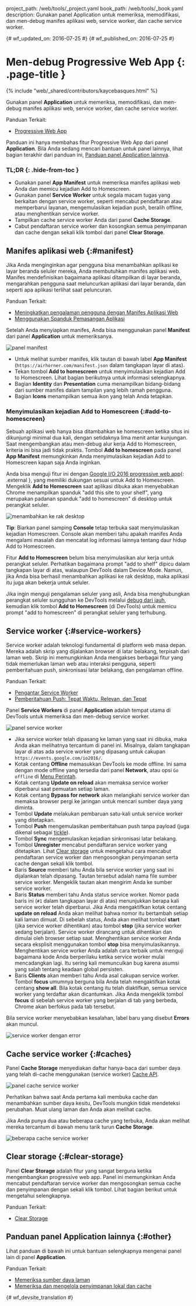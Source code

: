 project_path: /web/tools/_project.yaml
book_path: /web/tools/_book.yaml
description: Gunakan panel Application untuk memeriksa, memodifikasi, dan men-debug manifes aplikasi web, service worker, dan cache service worker.

{# wf_updated_on: 2016-07-25 #}
{# wf_published_on: 2016-07-25 #}

# Men-debug Progressive Web App {: .page-title }

{% include "web/_shared/contributors/kaycebasques.html" %}

Gunakan panel <strong>Application</strong> untuk memeriksa, memodifikasi,
dan men-debug manifes aplikasi web, service worker, dan cache service worker.

Panduan Terkait: 

* [Progressive Web App](/web/progressive-web-apps)

Panduan ini hanya membahas fitur Progressive Web App dari panel
**Application**. Bila Anda sedang mencari bantuan untuk panel lainnya, lihat
bagian terakhir dari panduan ini, [Panduan
panel Application lainnya](#other).


### TL;DR {: .hide-from-toc }
- Gunakan panel <strong>App Manifest</strong> untuk memeriksa manifes aplikasi web Anda dan memicu kejadian Add to Homescreen.
- Gunakan panel <strong>Service Worker</strong> untuk segala macam tugas yang berkaitan dengan service worker, seperti mencabut pendaftaran atau memperbarui layanan, mengemulasikan kejadian push, beralih offline, atau menghentikan service worker.
- Tampilkan cache service worker Anda dari panel <strong>Cache Storage</strong>.
- Cabut pendaftaran service worker dan kosongkan semua penyimpanan dan cache dengan sekali klik tombol dari panel <strong>Clear Storage</strong>.


## Manifes aplikasi web {:#manifest}

Jika Anda menginginkan agar pengguna bisa menambahkan aplikasi ke layar beranda seluler mereka,
Anda membutuhkan manifes aplikasi web. Manifes mendefinisikan bagaimana aplikasi ditampilkan di
layar beranda, mengarahkan pengguna saat meluncurkan aplikasi dari layar beranda, dan seperti
apa aplikasi terlihat saat peluncuran.

Panduan Terkait:

* [Meningkatkan pengalaman pengguna dengan Manifes
  Aplikasi Web](/web/fundamentals/engage-and-retain/web-app-manifest)
* [Menggunakan Spanduk
  Pemasangan Aplikasi](/web/fundamentals/engage-and-retain/app-install-banners)

Setelah Anda menyiapkan manifes, Anda bisa menggunakan panel **Manifest** dari panel
**Application** untuk memeriksanya.

![panel manifest][manifest]

* Untuk melihat sumber manifes, klik tautan di bawah label **App Manifest**
  (`https://airhorner.com/manifest.json` dalam tangkapan layar di atas).
* Tekan tombol **Add to homescreen** untuk menyimulasikan kejadian
  Add to Homescreen. Lihat bagian berikutnya untuk informasi selengkapnya.
* Bagian **Identity** dan **Presentation** cuma menampilkan bidang-bidang dari
  sumber manifes dalam tampilan yang lebih ramah pengguna.
* Bagian **Icons** menampilkan semua ikon yang telah Anda tetapkan.

[manifest]: images/manifest.png

### Menyimulasikan kejadian Add to Homescreen {:#add-to-homescreen}

Sebuah aplikasi web hanya bisa ditambahkan ke homescreen ketika situs ini dikunjungi minimal
dua kali, dengan setidaknya lima menit antar kunjungan. Saat mengembangkan atau
men-debug alur kerja Add to Homescreen, kriteria ini bisa jadi tidak praktis.
Tombol **Add to homescreen** pada panel **App Manifest** memungkinkan Anda
menyimulasikan kejadian Add to Homescreen kapan saja Anda inginkan.

Anda bisa menguji fitur ini dengan [Google I/O 2016 progressive web
app](https://events.google.com/io2016/){: .external }, yang memiliki dukungan sesuai untuk Add to
Homescreen. Mengeklik **Add to Homescreen** saat aplikasi dibuka akan menyebabkan
Chrome menampilkan spanduk "add this site to your shelf", yang merupakan
padanan spanduk "add to homescreen" di desktop untuk perangkat seluler.

![menambahkan ke rak desktop][shelf]

**Tip**: Biarkan panel samping **Console** tetap terbuka saat menyimulasikan kejadian
Homescreen. Console akan memberi tahu apakah manifes Anda mengalami masalah dan mencatat log informasi
lainnya tentang daur hidup Add to Homescreen.

Fitur **Add to Homescreen** belum bisa menyimulasikan alur kerja untuk perangkat
seluler. Perhatikan bagaimana prompt "add to shelf" dipicu dalam
tangkapan layar di atas, walaupun DevTools dalam Device Mode. Namun, jika Anda bisa
berhasil menambahkan aplikasi ke rak desktop, maka aplikasi itu juga
akan bekerja untuk seluler.

Jika ingin menguji pengalaman seluler yang asli, Anda bisa
menghubungkan perangkat seluler sungguhan ke DevTools melalui [debug dari jauh][debug
dari jauh], kemudian klik tombol **Add to Homescreen** (di DevTools)
untuk memicu prompt "add to homescreen" di perangkat seluler yang terhubung.

[shelf]: images/io.png
[debug dari jauh]: /web/tools/chrome-devtools/debug/remote-debugging/remote-debugging

## Service worker {:#service-workers}

Service worker adalah teknologi fundamental di platform web masa depan. Mereka
adalah skrip yang dijalankan browser di latar belakang, terpisah dari laman web.
Skrip ini memungkinkan Anda mengakses berbagai fitur yang tidak memerlukan laman web atau interaksi
pengguna, seperti pemberitahuan push, sinkronisasi latar belakang, dan pengalaman offline.

Panduan Terkait:

* [Pengantar Service Worker](/web/fundamentals/primers/service-worker)
* [Pemberitahuan Push: Tepat Waktu, Relevan, dan
  Tepat](/web/fundamentals/engage-and-retain/push-notifications)

Panel **Service Workers** di panel **Application** adalah tempat utama di
DevTools untuk memeriksa dan men-debug service worker.

![panel service worker][sw]

* Jika service worker telah dipasang ke laman yang saat ini dibuka, maka Anda akan melihatnya
  tercantum di panel ini. Misalnya, dalam tangkapan layar di atas ada service
  worker yang dipasang untuk cakupan `https://events.google.com/io2016/`.
* Kotak centang **Offline** memasukkan DevTools ke mode offline. Ini sama dengan
  mode offline yang tersedia dari panel **Network**, atau
  opsi `Go offline` di [Menu Perintah][cm].
* Kotak centang **Update on reload** akan memaksa service worker
  diperbarui saat pemuatan setiap laman.
* Kotak centang **Bypass for network** akan melangkahi service worker dan memaksa
  browser pergi ke jaringan untuk mencari sumber daya yang diminta.
* Tombol **Update** melakukan pembaruan satu-kali untuk service
  worker yang ditetapkan.
* Tombol **Push** mengemulasikan pemberitahuan push tanpa payload (juga dikenal
  sebagai [tickle][tickle]).
* Tombol **Sync** mengemulasikan kejadian sinkronisasi latar belakang.
* Tombol **Unregister** mencabut pendaftaran service worker yang ditetapkan. Lihat
  [Clear storage](#clear-storage) untuk mengetahui cara mencabut pendaftaran service worker dan
  mengosongkan penyimpanan serta cache dengan sekali klik tombol.
* Baris **Source** memberi tahu Anda bila service worker yang saat ini dijalankan
  telah dipasang. Tautan tersebut adalah nama file sumber service worker. Mengeklik
  tautan akan mengirim Anda ke sumber service worker.
* Baris **Status** memberi tahu Anda status service worker. Nomor pada
  baris ini (`#1` dalam tangkapan layar di atas) menunjukkan berapa kali service
  worker telah diperbarui. Jika Anda mengaktifkan kotak centang **update on reload**
  Anda akan melihat bahwa nomor itu bertambah setiap kali laman dimuat. Di sebelah
  status, Anda akan melihat tombol **start** (jika service worker dihentikan) atau tombol
  **stop** (jika service worker sedang berjalan). Service worker
  dirancang untuk dihentikan dan dimulai oleh browser setiap saat. Menghentikan
  service worker Anda secara eksplisit menggunakan tombol **stop** bisa menyimulasikannya.
  Menghentikan service worker Anda adalah cara terbaik untuk menguji bagaimana kode
  Anda berperilaku ketika service worker mulai mencadangkan lagi. Itu sering kali
  memunculkan bug karena asumsi yang salah tentang keadaan global persisten.
* Baris **Clients** akan memberi tahu Anda asal cakupan
 service worker. Tombol **focus** umumnya berguna bila Anda telah mengaktifkan kotak centang
  **show all**. Bila kotak centang itu telah diaktifkan, semua service
  worker yang terdaftar akan dicantumkan. Jika Anda mengeklik tombol **focus** di sebelah service
  worker yang berjalan di tab yang berbeda, Chrome akan berfokus pada tab tersebut.

Bila service worker menyebabkan kesalahan, label baru yang disebut **Errors** akan
muncul.

![service worker dengan error][errors]

[sw]: images/sw.png
[cm]: /web/tools/chrome-devtools/settings#command-menu
[tickle]: /web/fundamentals/engage-and-retain/push-notifications/sending-messages#ways-to-send
[errors]: images/sw-error.png

## Cache service worker {:#caches}

Panel **Cache Storage** menyediakan daftar hanya-baca dari sumber daya yang
telah di-cache menggunakan (service worker) [Cache API][sw-cache].

![panel cache service worker][sw-cache-pane]

Perhatikan bahwa saat Anda pertama kali membuka cache dan menambahkan sumber daya kesitu, DevTools
mungkin tidak mendeteksi perubahan. Muat ulang laman dan Anda akan melihat cache.

Jika Anda punya dua atau beberapa cache yang terbuka, Anda akan melihat mereka tercantum di bawah menu tarik turun
**Cache Storage**.

![beberapa cache service worker][multiple-caches]

[sw-cache]: https://developer.mozilla.org/en-US/docs/Web/API/Cache
[sw-cache-pane]: images/sw-cache.png
[multiple-caches]: images/multiple-caches.png

## Clear storage {:#clear-storage}

Panel **Clear Storage** adalah fitur yang sangat berguna ketika
mengembangkan progressive web app. Panel ini memungkinkan Anda mencabut pendaftaran service worker
dan mengosongkan semua cache dan penyimpanan dengan sekali klik tombol. Lihat
bagian berikut untuk mengetahui selengkapnya.

Panduan Terkait:

* [Clear
  Storage](/web/tools/chrome-devtools/iterate/manage-data/local-storage#clear-storage)

## Panduan panel Application lainnya {:#other}

Lihat panduan di bawah ini untuk bantuan selengkapnya mengenai panel lain di panel
**Application**.

Panduan Terkait:

* [Memeriksa sumber daya laman](/web/tools/chrome-devtools/iterate/manage-data/page-resources)
* [Memeriksa dan mengelola penyimpanan lokal dan
  cache](/web/tools/chrome-devtools/iterate/manage-data/local-storage)


{# wf_devsite_translation #}
